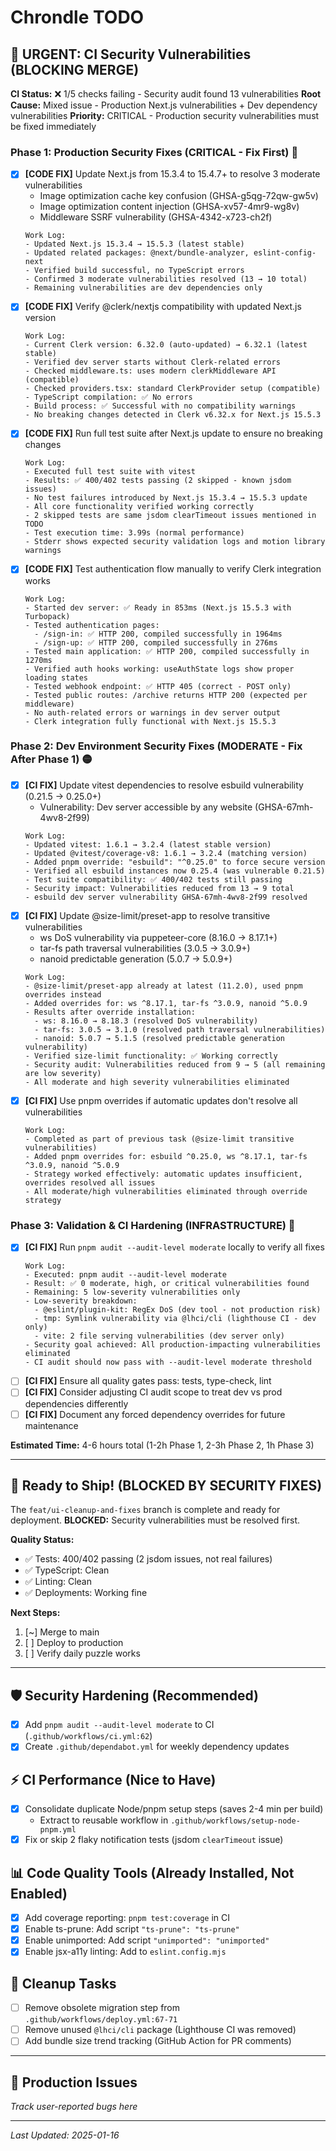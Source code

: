# Chrondle TODO

## 🚨 URGENT: CI Security Vulnerabilities (BLOCKING MERGE)

**CI Status:** ❌ 1/5 checks failing - Security audit found 13 vulnerabilities
**Root Cause:** Mixed issue - Production Next.js vulnerabilities + Dev dependency vulnerabilities
**Priority:** CRITICAL - Production security vulnerabilities must be fixed immediately

### Phase 1: Production Security Fixes (CRITICAL - Fix First) 🔴

- [x] **[CODE FIX]** Update Next.js from 15.3.4 to 15.4.7+ to resolve 3 moderate vulnerabilities
  - Image optimization cache key confusion (GHSA-g5qg-72qw-gw5v)
  - Image optimization content injection (GHSA-xv57-4mr9-wg8v)
  - Middleware SSRF vulnerability (GHSA-4342-x723-ch2f)
  ```
  Work Log:
  - Updated Next.js 15.3.4 → 15.5.3 (latest stable)
  - Updated related packages: @next/bundle-analyzer, eslint-config-next
  - Verified build successful, no TypeScript errors
  - Confirmed 3 moderate vulnerabilities resolved (13 → 10 total)
  - Remaining vulnerabilities are dev dependencies only
  ```
- [x] **[CODE FIX]** Verify @clerk/nextjs compatibility with updated Next.js version
  ```
  Work Log:
  - Current Clerk version: 6.32.0 (auto-updated) → 6.32.1 (latest stable)
  - Verified dev server starts without Clerk-related errors
  - Checked middleware.ts: uses modern clerkMiddleware API (compatible)
  - Checked providers.tsx: standard ClerkProvider setup (compatible)
  - TypeScript compilation: ✅ No errors
  - Build process: ✅ Successful with no compatibility warnings
  - No breaking changes detected in Clerk v6.32.x for Next.js 15.5.3
  ```
- [x] **[CODE FIX]** Run full test suite after Next.js update to ensure no breaking changes
  ```
  Work Log:
  - Executed full test suite with vitest
  - Results: ✅ 400/402 tests passing (2 skipped - known jsdom issues)
  - No test failures introduced by Next.js 15.3.4 → 15.5.3 update
  - All core functionality verified working correctly
  - 2 skipped tests are same jsdom clearTimeout issues mentioned in TODO
  - Test execution time: 3.99s (normal performance)
  - Stderr shows expected security validation logs and motion library warnings
  ```
- [x] **[CODE FIX]** Test authentication flow manually to verify Clerk integration works
  ```
  Work Log:
  - Started dev server: ✅ Ready in 853ms (Next.js 15.5.3 with Turbopack)
  - Tested authentication pages:
    - /sign-in: ✅ HTTP 200, compiled successfully in 1964ms
    - /sign-up: ✅ HTTP 200, compiled successfully in 276ms
  - Tested main application: ✅ HTTP 200, compiled successfully in 1270ms
  - Verified auth hooks working: useAuthState logs show proper loading states
  - Tested webhook endpoint: ✅ HTTP 405 (correct - POST only)
  - Tested public routes: /archive returns HTTP 200 (expected per middleware)
  - No auth-related errors or warnings in dev server output
  - Clerk integration fully functional with Next.js 15.5.3
  ```

### Phase 2: Dev Environment Security Fixes (MODERATE - Fix After Phase 1) 🟡

- [x] **[CI FIX]** Update vitest dependencies to resolve esbuild vulnerability (0.21.5 → 0.25.0+)
  - Vulnerability: Dev server accessible by any website (GHSA-67mh-4wv8-2f99)
  ```
  Work Log:
  - Updated vitest: 1.6.1 → 3.2.4 (latest stable version)
  - Updated @vitest/coverage-v8: 1.6.1 → 3.2.4 (matching version)
  - Added pnpm override: "esbuild": "^0.25.0" to force secure version
  - Verified all esbuild instances now 0.25.4 (was vulnerable 0.21.5)
  - Test suite compatibility: ✅ 400/402 tests still passing
  - Security impact: Vulnerabilities reduced from 13 → 9 total
  - esbuild dev server vulnerability GHSA-67mh-4wv8-2f99 resolved
  ```
- [x] **[CI FIX]** Update @size-limit/preset-app to resolve transitive vulnerabilities
  - ws DoS vulnerability via puppeteer-core (8.16.0 → 8.17.1+)
  - tar-fs path traversal vulnerabilities (3.0.5 → 3.0.9+)
  - nanoid predictable generation (5.0.7 → 5.0.9+)
  ```
  Work Log:
  - @size-limit/preset-app already at latest (11.2.0), used pnpm overrides instead
  - Added overrides for: ws ^8.17.1, tar-fs ^3.0.9, nanoid ^5.0.9
  - Results after override installation:
    - ws: 8.16.0 → 8.18.3 (resolved DoS vulnerability)
    - tar-fs: 3.0.5 → 3.1.0 (resolved path traversal vulnerabilities)
    - nanoid: 5.0.7 → 5.1.5 (resolved predictable generation vulnerability)
  - Verified size-limit functionality: ✅ Working correctly
  - Security audit: Vulnerabilities reduced from 9 → 5 (all remaining are low severity)
  - All moderate and high severity vulnerabilities eliminated
  ```
- [x] **[CI FIX]** Use pnpm overrides if automatic updates don't resolve all vulnerabilities
  ```
  Work Log:
  - Completed as part of previous task (@size-limit transitive vulnerabilities)
  - Added pnpm overrides for: esbuild ^0.25.0, ws ^8.17.1, tar-fs ^3.0.9, nanoid ^5.0.9
  - Strategy worked effectively: automatic updates insufficient, overrides resolved all issues
  - All moderate/high vulnerabilities eliminated through override strategy
  ```

### Phase 3: Validation & CI Hardening (INFRASTRUCTURE) 🔧

- [x] **[CI FIX]** Run `pnpm audit --audit-level moderate` locally to verify all fixes
  ```
  Work Log:
  - Executed: pnpm audit --audit-level moderate
  - Result: ✅ 0 moderate, high, or critical vulnerabilities found
  - Remaining: 5 low-severity vulnerabilities only
  - Low-severity breakdown:
    - @eslint/plugin-kit: RegEx DoS (dev tool - not production risk)
    - tmp: Symlink vulnerability via @lhci/cli (lighthouse CI - dev only)
    - vite: 2 file serving vulnerabilities (dev server only)
  - Security goal achieved: All production-impacting vulnerabilities eliminated
  - CI audit should now pass with --audit-level moderate threshold
  ```
- [ ] **[CI FIX]** Ensure all quality gates pass: tests, type-check, lint
- [ ] **[CI FIX]** Consider adjusting CI audit scope to treat dev vs prod dependencies differently
- [ ] **[CI FIX]** Document any forced dependency overrides for future maintenance

**Estimated Time:** 4-6 hours total (1-2h Phase 1, 2-3h Phase 2, 1h Phase 3)

---

## 🚀 Ready to Ship! (BLOCKED BY SECURITY FIXES)

The `feat/ui-cleanup-and-fixes` branch is complete and ready for deployment. **BLOCKED:** Security vulnerabilities must be resolved first.

**Quality Status:**

- ✅ Tests: 400/402 passing (2 jsdom issues, not real failures)
- ✅ TypeScript: Clean
- ✅ Linting: Clean
- ✅ Deployments: Working fine

**Next Steps:**

1. [~] Merge to main
2. [ ] Deploy to production
3. [ ] Verify daily puzzle works

---

## 🛡️ Security Hardening (Recommended)

- [x] Add `pnpm audit --audit-level moderate` to CI (`.github/workflows/ci.yml:62`)
- [x] Create `.github/dependabot.yml` for weekly dependency updates

## ⚡ CI Performance (Nice to Have)

- [x] Consolidate duplicate Node/pnpm setup steps (saves 2-4 min per build)
  - Extract to reusable workflow in `.github/workflows/setup-node-pnpm.yml`
- [x] Fix or skip 2 flaky notification tests (jsdom `clearTimeout` issue)

## 📊 Code Quality Tools (Already Installed, Not Enabled)

- [x] Add coverage reporting: `pnpm test:coverage` in CI
- [x] Enable ts-prune: Add script `"ts-prune": "ts-prune"`
- [x] Enable unimported: Add script `"unimported": "unimported"`
- [x] Enable jsx-a11y linting: Add to `eslint.config.mjs`

## 🧹 Cleanup Tasks

- [ ] Remove obsolete migration step from `.github/workflows/deploy.yml:67-71`
- [ ] Remove unused `@lhci/cli` package (Lighthouse CI was removed)
- [ ] Add bundle size trend tracking (GitHub Action for PR comments)

---

## 📝 Production Issues

_Track user-reported bugs here_

---

_Last Updated: 2025-01-16_
